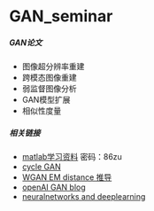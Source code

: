 # GAN_seminar
##### GAN论文

- 图像超分辨率重建
- 跨模态图像重建
- 弱监督图像分析
- GAN模型扩展
- 相似性度量
##### 相关链接
- [matlab学习资料](https://pan.baidu.com/s/1nw4mCAX) 密码：86zu
- [cycle GAN](https://junyanz.github.io/CycleGAN/)
- [WGAN EM distance 推导](https://vincentherrmann.github.io/blog/wasserstein/)
- [openAI GAN blog](https://blog.openai.com/generative-models/)
- [neuralnetworks and deeplearning](http://neuralnetworksanddeeplearning.com/index.html)